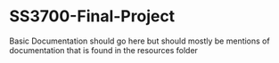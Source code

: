# SS3700-Final-Project

Basic Documentation should go here but should mostly be mentions of documentation that is found in the resources folder
